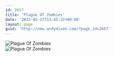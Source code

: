 ```yaml
---
id: 2657
title: 'Plague Of Zombies'
date: '2023-03-17T13:45:32+00:00'
layout: page
guid: 'http://new.andydixon.com/?page_id=2657'
---
```


![Plague Of Zombies](https://i0.wp.com/assets.g8x2.ldn.idrivee2-23.com/posters/Plague%20Of%20Zombies%2001.jpg?w=1200&ssl=1 "Plague Of Zombies")  
![Plague Of Zombies](https://i0.wp.com/assets.g8x2.ldn.idrivee2-23.com/posters/Plague%20Of%20Zombies%2002.jpg?w=1200&ssl=1 "Plague Of Zombies")
